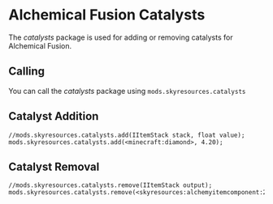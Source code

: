 # Alchemical Fusion Catalysts
The *catalysts* package is used for adding or removing catalysts for Alchemical Fusion.

## Calling
You can call the *catalysts* package using `mods.skyresources.catalysts`

## Catalyst Addition

```zenscript
//mods.skyresources.catalysts.add(IItemStack stack, float value);
mods.skyresources.catalysts.add(<minecraft:diamond>, 4.20);
```

## Catalyst Removal

```zenscript
//mods.skyresources.catalysts.remove(IItemStack output);
mods.skyresources.catalysts.remove(<skyresources:alchemyitemcomponent:2>);
```